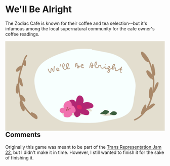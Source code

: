 # We'll Be Alright

The Zodiac Cafe is known for their coffee and tea selection--but it's infamous among the local supernatural community for the cafe owner's coffee readings. 

<img src="https://github.com/rhyses-pieces/trans-jam/blob/main/game/gui/main_menu.png" style="float:left" />

## Comments

Originally this game was meant to be part of the [Trans Representation Jam 22](https://itch.io/jam/trans-representation-jam), but I didn't make it in time. However, I still wanted to finish it for the sake of finishing it.

